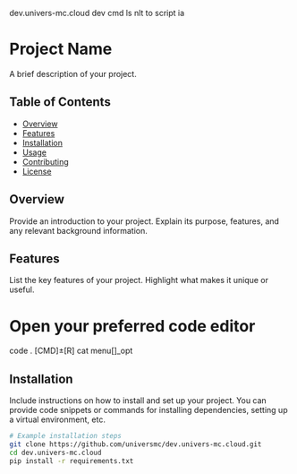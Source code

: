  dev.univers-mc.cloud
dev cmd ls nlt to script ia
# Project Name

A brief description of your project.

## Table of Contents

- [Overview](#overview)
- [Features](#features)
- [Installation](#installation)
- [Usage](#usage)
- [Contributing](#contributing)
- [License](#license)

## Overview

Provide an introduction to your project. Explain its purpose, features, and any relevant background information.

## Features

List the key features of your project. Highlight what makes it unique or useful.

# Open your preferred code editor
code . [CMD]±[R] cat menu[]_opt


## Installation

Include instructions on how to install and set up your project. You can provide code snippets or commands for installing dependencies, setting up a virtual environment, etc.

```bash
# Example installation steps
git clone https://github.com/universmc/dev.univers-mc.cloud.git
cd dev.univers-mc.cloud
pip install -r requirements.txt

